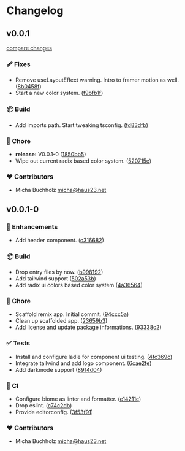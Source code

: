 # Changelog


## v0.0.1

[compare changes](https://github.com/haus23/runde-tips/compare/v0.0.1-0...v0.0.1)

### 🩹 Fixes

- Remove useLayoutEffect warning. Intro to framer motion as well. ([8b0458f](https://github.com/haus23/runde-tips/commit/8b0458f))
- Start a new color system. ([f9bfb1f](https://github.com/haus23/runde-tips/commit/f9bfb1f))

### 📦 Build

- Add imports path. Start tweaking tsconfig. ([fd83dfb](https://github.com/haus23/runde-tips/commit/fd83dfb))

### 🏡 Chore

- **release:** V0.0.1-0 ([1850bb5](https://github.com/haus23/runde-tips/commit/1850bb5))
- Wipe out current radix based color system. ([520715e](https://github.com/haus23/runde-tips/commit/520715e))

### ❤️ Contributors

- Micha Buchholz <micha@haus23.net>

## v0.0.1-0


### 🚀 Enhancements

- Add header component. ([c316682](https://github.com/haus23/runde-tips/commit/c316682))

### 📦 Build

- Drop entry files by now. ([b998192](https://github.com/haus23/runde-tips/commit/b998192))
- Add tailwind support ([502a53b](https://github.com/haus23/runde-tips/commit/502a53b))
- Add radix ui colors based color system ([4a36564](https://github.com/haus23/runde-tips/commit/4a36564))

### 🏡 Chore

- Scaffold remix app. Initial commit. ([94ccc5a](https://github.com/haus23/runde-tips/commit/94ccc5a))
- Clean up scaffolded app. ([23659b3](https://github.com/haus23/runde-tips/commit/23659b3))
- Add license and update package informations. ([93338c2](https://github.com/haus23/runde-tips/commit/93338c2))

### ✅ Tests

- Install and configure ladle for component ui testing. ([4fc369c](https://github.com/haus23/runde-tips/commit/4fc369c))
- Integrate tailwind and add logo component. ([6cae2fe](https://github.com/haus23/runde-tips/commit/6cae2fe))
- Add darkmode support ([8914d04](https://github.com/haus23/runde-tips/commit/8914d04))

### 🤖 CI

- Configure biome as linter and formatter. ([e14211c](https://github.com/haus23/runde-tips/commit/e14211c))
- Drop eslint. ([c74c2db](https://github.com/haus23/runde-tips/commit/c74c2db))
- Provide editorconfig. ([3f53f91](https://github.com/haus23/runde-tips/commit/3f53f91))

### ❤️ Contributors

- Micha Buchholz <micha@haus23.net>

